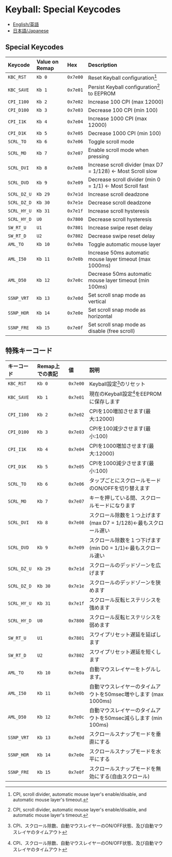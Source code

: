 # Keyball: Special Keycodes

* [English/英語](#english)
* [日本語/Japanese](#japanese)

<a id="english"></a>
## Special Keycodes

| Keycode    | Value on Remap  | Hex      | Description                                                       |
|:-----------|:----------------|:---------|:------------------------------------------------------------------|
| `KBC_RST`  | `Kb 0`          | `0x7e00` | Reset Keyball configuration[^1]                                   |
| `KBC_SAVE` | `Kb 1`          | `0x7e01` | Persist Keyball configuration[^1] to EEPROM                       |
| `CPI_I100` | `Kb 2`          | `0x7e02` | Increase 100 CPI (max 12000)                                      |
| `CPI_D100` | `Kb 3`          | `0x7e03` | Decrease 100 CPI (min 100)                                        |
| `CPI_I1K`  | `Kb 4`          | `0x7e04` | Increase 1000 CPI (max 12000)                                     |
| `CPI_D1K`  | `Kb 5`          | `0x7e05` | Decrease 1000 CPI (min 100)                                       |
| `SCRL_TO`  | `Kb 6`          | `0x7e06` | Toggle scroll mode                                                |
| `SCRL_MO`  | `Kb 7`          | `0x7e07` | Enable scroll mode when pressing                                  |
| `SCRL_DVI` | `Kb 8`          | `0x7e08` | Increase scroll divider (max D7 = 1/128) <- Most Scroll slow      |
| `SCRL_DVD` | `Kb 9`          | `0x7e09` | Decrease scroll divider (min 0 = 1/1) <- Most Scroll fast         |
| `SCRL_DZ_U`| `Kb 29`         | `0x7e1d` | Increase scroll deadzone                                          |
| `SCRL_DZ_D`| `Kb 30`         | `0x7e1e` | Decrease scroll deadzone                                          |
| `SCRL_HY_U`| `Kb 31`         | `0x7e1f` | Increase scroll hysteresis                                        |
| `SCRL_HY_D`| `U0`           | `0x7800` | Decrease scroll hysteresis                                        |
| `SW_RT_U` | `U1`           | `0x7801` | Increase swipe reset delay                                        |
| `SW_RT_D` | `U2`           | `0x7802` | Decrease swipe reset delay                                        |
| `AML_TO`   | `Kb 10`         | `0x7e0a` | Toggle automatic mouse layer                                      |
| `AML_I50`  | `Kb 11`         | `0x7e0b` | Increase 50ms automatic mouse layer timeout (max 1000ms)          |
| `AML_D50`  | `Kb 12`         | `0x7e0c` | Decrease 50ms automatic mouse layer timeout (min 100ms)           |
| `SSNP_VRT` | `Kb 13`         | `0x7e0d` | Set scroll snap mode as vertical                                  |
| `SSNP_HOR` | `Kb 14`         | `0x7e0e` | Set scroll snap mode as horizontal                                |
| `SSNP_FRE` | `Kb 15`         | `0x7e0f` | Set scroll snap mode as disable (free scroll)                     |

[^1]: CPI, scroll divider, automatic mouse layer's enable/disable, and automatic mouse layer's timeout.

<a id="japanese"></a>
## 特殊キーコード

| キーコード | Remap上での表記 | 値       | 説明                                                              |
|:-----------|:----------------|:---------|:------------------------------------------------------------------|
| `KBC_RST`  | `Kb 0`          | `0x7e00` | Keyball設定[^2]のリセット                                         |
| `KBC_SAVE` | `Kb 1`          | `0x7e01` | 現在のKeyball設定[^2]をEEPROMに保存します                         |
| `CPI_I100` | `Kb 2`          | `0x7e02` | CPIを100増加させます(最大:12000)                                  |
| `CPI_D100` | `Kb 3`          | `0x7e03` | CPIを100減少させます(最小:100)                                    |
| `CPI_I1K`  | `Kb 4`          | `0x7e04` | CPIを1000増加させます(最大:12000)                                 |
| `CPI_D1K`  | `Kb 5`          | `0x7e05` | CPIを1000減少させます(最小:100)                                   |
| `SCRL_TO`  | `Kb 6`          | `0x7e06` | タップごとにスクロールモードのON/OFFを切り替えます                |
| `SCRL_MO`  | `Kb 7`          | `0x7e07` | キーを押している間、スクロールモードになります                    |
| `SCRL_DVI` | `Kb 8`          | `0x7e08` | スクロール除数を１つ上げます(max D7 = 1/128)←最もスクロール遅い   |
| `SCRL_DVD` | `Kb 9`          | `0x7e09` | スクロール除数を１つ下げます(min D0 = 1/1)←最もスクロール速い     |
| `SCRL_DZ_U`| `Kb 29`         | `0x7e1d` | スクロールのデッドゾーンを広げます                                 |
| `SCRL_DZ_D`| `Kb 30`         | `0x7e1e` | スクロールのデッドゾーンを狭めます                                 |
| `SCRL_HY_U`| `Kb 31`         | `0x7e1f` | スクロール反転ヒステリシスを強めます                               |
| `SCRL_HY_D`| `U0`           | `0x7800` | スクロール反転ヒステリシスを弱めます                               |
| `SW_RT_U` | `U1`           | `0x7801` | スワイプリセット遅延を延ばします                                   |
| `SW_RT_D` | `U2`           | `0x7802` | スワイプリセット遅延を短くします                                   |
| `AML_TO`   | `Kb 10`         | `0x7e0a` | 自動マウスレイヤーをトグルします。                                |
| `AML_I50`  | `Kb 11`         | `0x7e0b` | 自動マウスレイヤーのタイムアウトを50msec増やします (max 1000ms)   |
| `AML_D50`  | `Kb 12`         | `0x7e0c` | 自動マウスレイヤーのタイムアウトを50msec減らします (min 100ms)    |
| `SSNP_VRT` | `Kb 13`         | `0x7e0d` | スクロールスナップモードを垂直にする                              |
| `SSNP_HOR` | `Kb 14`         | `0x7e0e` | スクロールスナップモードを水平にする                              |
| `SSNP_FRE` | `Kb 15`         | `0x7e0f` | スクロールスナップモードを無効にする(自由スクロール)              |

[^2]: CPI、スクロール除数、自動マウスレイヤーのON/OFF状態、及び自動マウスレイヤのタイムアウト
